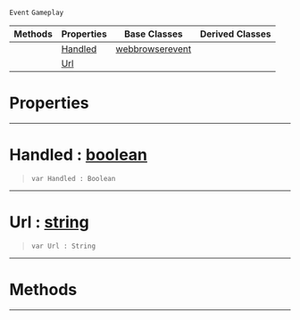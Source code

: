  `Event` `Gameplay`



|Methods|Properties|Base Classes|Derived Classes|
|---|---|---|---|
| |[ Handled](https://github.com/zeroengineteam/ZeroDocs/blob/master/code_reference/class_reference/webbrowserurlevent.markdown#handled-zero-engine-docu)|[webbrowserevent](https://github.com/zeroengineteam/ZeroDocs/blob/master/code_reference/class_reference/webbrowserevent.markdown)| |
| |[ Url](https://github.com/zeroengineteam/ZeroDocs/blob/master/code_reference/class_reference/webbrowserurlevent.markdown#url-zero-engine-document)| | |


 #  Properties


---  
 #  Handled : [boolean](https://github.com/zeroengineteam/ZeroDocs/blob/master/code_reference/nada_base_types/boolean.markdown)

> 
> ``` lang=cpp, name=Nada
> var Handled : Boolean


---  
 #  Url : [string](https://github.com/zeroengineteam/ZeroDocs/blob/master/code_reference/nada_base_types/string.markdown)

> 
> ``` lang=cpp, name=Nada
> var Url : String


---  
 #  Methods


---  
 

 